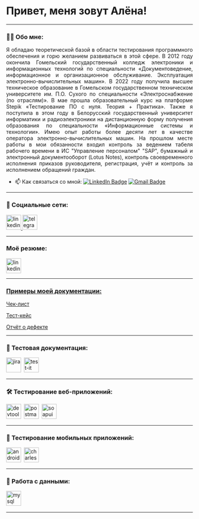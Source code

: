 # Привет, меня зовут Алёна!

---

### 👨‍💻 Обо мне:
<p align="justify">Я обладаю теоретической базой в области тестирования программного обеспечения и горю желанием развиваться в этой сфере. В 2012 году окончила Гомельский государственный колледж электроники и информационных технологий по специальности «Документоведение, информационное и организационное обслуживание. Эксплуатация электронно-вычислительных машин». В 2022 году получила высшее техническое образование в Гомельском государственном техническом университете им. П.О. Сухого по специальности «Электроснабжение (по отраслям)». В мае прошла образовательный курс на платформе Stepik «Тестирование ПО с нуля. Теория + Практика». Также я поступила в этом году в Белорусский государственный университет информатики и радиоэлектроники на дистанционную форму получения образования по специальности «Информационные системы и технологии».
Имею опыт работы более десяти лет в качестве оператора электронно-вычислительных машин. На прошлом месте работы в мои обязанности входил контроль за ведением табеля рабочего времени в ИС "Управление персоналом" "SAP", бумажный и электронный документооборот (Lotus Notes), контроль своевременного исполнения приказов руководителя, регистрация, учёт и контроль за исполнением обращений граждан.</p>

- 📫 Как связаться со мной: [![LinkedIn Badge](https://img.shields.io/badge/-LinkedIn-blue?style=flat-square&logo=Linkedin&logoColor=white&link=https://www.linkedin.com/in/pireseduardo/)](https://www.linkedin.com/in/qaelena/) [![Gmail Badge](https://img.shields.io/badge/-Gmail-red?style=flat&logo=Gmail&logoColor=white)](mailto:lenaqa94@gmail.com)

---
### 🤝 Социальные сети:

  <div id="badges">
    <a href="https://www.linkedin.com/in/qaelena/" target="_blank">
      <img src="https://cdn-icons-png.flaticon.com/512/2504/2504799.png" width="40" height="40" alt="linkedin" />
    </a>
    <a href="https://t.me/lena1994x" target="_blank">
      <img src="https://cdn-icons-png.flaticon.com/512/2111/2111646.png" width="40" height="40" alt="telegram" />
    </a>
  </div>

---

### Моё резюме:
<div>
<a href="https://drive.google.com/file/d/1rARDOrsZPpviyBmSOOzbHspXXI5hGUBb/view?usp=sharing" target="_blank">
      <img src="https://cdn-icons-png.flaticon.com/128/6186/6186195.png" width="40" height="40" alt="linkedin" />
      </div>

---
### Примеры моей документации:
<div id="doc">
     <p><a href="https://github.com/LenaQA94/checklist" target="_blank">Чек-лист</p>
      </a>
 <p><a href="https://github.com/LenaQA94/test-case" target="_blank">Тест-кейс</p>
    </a>
       <p><a href="https://github.com/LenaQA94/bug-report" target="_blank">Отчёт о дефекте</p>
      </a>
  </div>

---
### 📁 Тестовая документация:

<div>
  <img src="https://cdn.jsdelivr.net/gh/devicons/devicon/icons/jira/jira-original.svg" title="jira" alt="jira" width="40" height="40"/>&nbsp
    <img src="https://docs.testit.software/images/testit_logo_icon_blue.png" title="test-it" alt="test-it" width="40" height="40"/>&nbsp
    </div>

---
### 🛠 Тестирование веб-приложений:

<div>
  <img src="https://d33wubrfki0l68.cloudfront.net/38b5c953a4667366685d55db55d057c86db1fc54/a0fdc/static/acae6b24d940347661ca901ea07f47c1/chrome-dev-logo-icon.png" title="devtools" alt="devtools" width="40" height="40"/>&nbsp
  <img src="https://seeklogo.com/images/P/postman-logo-0087CA0D15-seeklogo.com.png" title="postman" alt="postman" width="40" height="40"/>&nbsp
  <img src="https://static0.smartbear.co/smartbearbrand/media/images/home/soapui-icon.svg" title="soapui" alt="soapui" width="40" height="40"/>&nbsp
</div>

---

### 📱 Тестирование мобильных приложений:

<div>
  <img src="https://cdn.jsdelivr.net/gh/devicons/devicon/icons/androidstudio/androidstudio-original.svg" title="android-studio" alt="android-studio" width="40" height="40"/>&nbsp
   <img src="https://cdn.icon-icons.com/icons2/3053/PNG/512/charles_proxy_macos_bigsur_icon_190302.png" title="charles-proxy" alt="charles-proxy" width="40" height="40"/>&nbsp
 </div>


---

### 💾 Работа с данными:

<div>
  <img src="https://cdn.jsdelivr.net/gh/devicons/devicon/icons/mysql/mysql-original.svg" title="mysql" alt="mysql" width="40" height="40"/>&nbsp
  </div>

---
